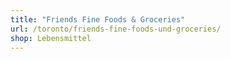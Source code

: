```yaml
---
title: "Friends Fine Foods & Groceries"
url: /toronto/friends-fine-foods-und-groceries/
shop: Lebensmittel
---
```

